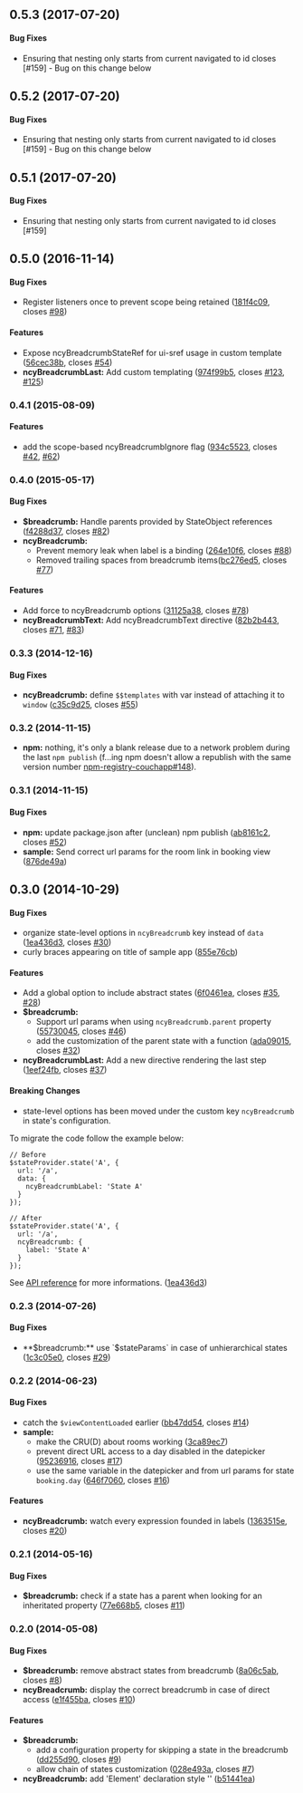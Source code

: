 <a name="0.5.3"></a>
## 0.5.3 (2017-07-20)

#### Bug Fixes
* Ensuring that nesting only starts from current navigated to id closes [#159] - Bug on this change below


<a name="0.5.2"></a>
## 0.5.2 (2017-07-20)

#### Bug Fixes
* Ensuring that nesting only starts from current navigated to id closes [#159] - Bug on this change below

<a name="0.5.1"></a>
## 0.5.1 (2017-07-20)

#### Bug Fixes
* Ensuring that nesting only starts from current navigated to id closes [#159]

<a name="0.5.0"></a>
## 0.5.0 (2016-11-14)


#### Bug Fixes

* Register listeners once to prevent scope being retained ([181f4c09](http://github.com/ncuillery/angular-breadcrumb/commit/181f4c0901007cbd72c7a9470cb9503eb6ab4d5a), closes [#98](http://github.com/ncuillery/angular-breadcrumb/issues/98))


#### Features

* Expose ncyBreadcrumbStateRef for ui-sref usage in custom template ([56cec38b](http://github.com/ncuillery/angular-breadcrumb/commit/56cec38b1169ba91a766bb64f44ddff81d8af2a8), closes [#54](http://github.com/ncuillery/angular-breadcrumb/issues/54))
* **ncyBreadcrumbLast:** Add custom templating ([974f99b5](http://github.com/ncuillery/angular-breadcrumb/commit/974f99b584c85e45b1c0eb1acb4081bf103de06f), closes [#123](http://github.com/ncuillery/angular-breadcrumb/issues/123), [#125](http://github.com/ncuillery/angular-breadcrumb/issues/125))


<a name="0.4.1"></a>
### 0.4.1 (2015-08-09)


#### Features

* add the scope-based ncyBreadcrumbIgnore flag ([934c5523](http://github.com/ncuillery/angular-breadcrumb/commit/934c5523208a9615d7cfa3abcb397bbe131332ac), closes [#42](http://github.com/ncuillery/angular-breadcrumb/issues/42), [#62](http://github.com/ncuillery/angular-breadcrumb/issues/42))


<a name="0.4.0"></a>
### 0.4.0 (2015-05-17)


#### Bug Fixes

* **$breadcrumb:** Handle parents provided by StateObject references ([f4288d37](http://github.com/ncuillery/angular-breadcrumb/commit/f4288d375fd1090ffec1d67e85c6300d74d86d37), closes [#82](http://github.com/ncuillery/angular-breadcrumb/issues/82))
* **ncyBreadcrumb:**
  * Prevent memory leak when label is a binding ([264e10f6](http://github.com/ncuillery/angular-breadcrumb/commit/264e10f680e1bbb8d1e00cf500de39cac4222cfd), closes [#88](http://github.com/ncuillery/angular-breadcrumb/issues/88))
  * Removed trailing spaces from breadcrumb items([bc276ed5](http://github.com/ncuillery/angular-breadcrumb/commit/bc276ed5351a586d4a6dc83ada0687e6ca485344), closes [#77](http://github.com/ncuillery/angular-breadcrumb/issues/77))

#### Features

* Add force to ncyBreadcrumb options ([31125a38](http://github.com/ncuillery/angular-breadcrumb/commit/31125a386d706dd76df807b3b02e1fccea38fb59), closes [#78](http://github.com/ncuillery/angular-breadcrumb/issues/78))
* **ncyBreadcrumbText:** Add ncyBreadcrumbText directive ([82b2b443](http://github.com/ncuillery/angular-breadcrumb/commit/82b2b443fab220cd9ac7d3a8c90c1edc4291e54a), closes [#71](http://github.com/ncuillery/angular-breadcrumb/issues/71), [#83](http://github.com/ncuillery/angular-breadcrumb/issues/83))


<a name="0.3.3"></a>
### 0.3.3 (2014-12-16)


#### Bug Fixes

* **ncyBreadcrumb:** define `$$templates` with var instead of attaching it to `window` ([c35c9d25](http://github.com/ncuillery/angular-breadcrumb/commit/c35c9d255b5e2585d225a961d1efdb51d18f6a55), closes [#55](http://github.com/ncuillery/angular-breadcrumb/issues/55))


<a name="0.3.2"></a>
### 0.3.2 (2014-11-15)

* **npm:** nothing, it's only a blank release due to a network problem during the last `npm publish` (f...ing npm doesn't allow a republish with the same version number [npm-registry-couchapp#148](https://github.com/npm/npm-registry-couchapp/issues/148)). 

<a name="0.3.1"></a>
### 0.3.1 (2014-11-15)


#### Bug Fixes

* **npm:** update package.json after (unclean) npm publish ([ab8161c2](http://github.com/ncuillery/angular-breadcrumb/commit/ab8161c25f98613f725b5e5ff8fe147acd60b365), closes [#52](http://github.com/ncuillery/angular-breadcrumb/issues/52))
* **sample:** Send correct url params for the room link in booking view ([876de49a](http://github.com/ncuillery/angular-breadcrumb/commit/876de49a9c5d6e2d75714a606238e9041ed49baf))


<a name="0.3.0"></a>
## 0.3.0 (2014-10-29)


#### Bug Fixes

* organize state-level options in `ncyBreadcrumb` key instead of `data` ([1ea436d3](http://github.com/ncuillery/angular-breadcrumb/commit/1ea436d3f6d5470b7ae3e71e71259dbd2422bc00), closes [#30](http://github.com/ncuillery/angular-breadcrumb/issues/30))
* curly braces appearing on title of sample app ([855e76cb](http://github.com/ncuillery/angular-breadcrumb/commit/855e76cb33fda607fa3caa230564b77b48262c40))


#### Features

* Add a global option to include abstract states ([6f0461ea](http://github.com/ncuillery/angular-breadcrumb/commit/6f0461ea7db36d8e10c29ed10de1f1c08d215a19), closes [#35](http://github.com/ncuillery/angular-breadcrumb/issues/35), [#28](http://github.com/ncuillery/angular-breadcrumb/issues/28))
* **$breadcrumb:**
  * Support url params when using `ncyBreadcrumb.parent` property ([55730045](http://github.com/ncuillery/angular-breadcrumb/commit/55730045dcf3b4fb1048c67f1e18953505563ed4), closes [#46](http://github.com/ncuillery/angular-breadcrumb/issues/46))
  * add the customization of the parent state with a function ([ada09015](http://github.com/ncuillery/angular-breadcrumb/commit/ada09015c49f05a94349dabf078f1ed621811aaa), closes [#32](http://github.com/ncuillery/angular-breadcrumb/issues/32))
* **ncyBreadcrumbLast:** Add a new directive rendering the last step ([1eef24fb](http://github.com/ncuillery/angular-breadcrumb/commit/1eef24fbe862a1e3308181c38f50755843cf4426), closes [#37](http://github.com/ncuillery/angular-breadcrumb/issues/37))


#### Breaking Changes

* state-level options has been moved under the custom key
`ncyBreadcrumb` in state's configuration.

To migrate the code follow the example below:
```
// Before
$stateProvider.state('A', {
  url: '/a',
  data: {
    ncyBreadcrumbLabel: 'State A'
  }
});
```

```
// After
$stateProvider.state('A', {
  url: '/a',
  ncyBreadcrumb: {
    label: 'State A'
  }
});
```
See [API reference](https://github.com/ncuillery/angular-breadcrumb/wiki/API-Reference) for more informations.
 ([1ea436d3](http://github.com/ncuillery/angular-breadcrumb/commit/1ea436d3f6d5470b7ae3e71e71259dbd2422bc00))


<a name="0.2.3"></a>
### 0.2.3 (2014-07-26)


#### Bug Fixes

* **$breadcrumb:** use `$stateParams` in case of unhierarchical states ([1c3c05e0](http://github.com/ncuillery/angular-breadcrumb/commit/1c3c05e0acac191fe2e76db2ef18da339caefaaa), closes [#29](http://github.com/ncuillery/angular-breadcrumb/issues/29))


<a name="0.2.2"></a>
### 0.2.2 (2014-06-23)


#### Bug Fixes

* catch the `$viewContentLoaded` earlier ([bb47dd54](http://github.com/ncuillery/angular-breadcrumb/commit/bb47dd54deb5efc579ccb9b1575e686803dee1c5), closes [#14](http://github.com/ncuillery/angular-breadcrumb/issues/14))
* **sample:**
  * make the CRU(D) about rooms working ([3ca89ec7](http://github.com/ncuillery/angular-breadcrumb/commit/3ca89ec771fd20dc4ab2d733612bdcfb96ced703))
  * prevent direct URL access to a day disabled in the datepicker ([95236916](http://github.com/ncuillery/angular-breadcrumb/commit/95236916e00b19464a3dfe3584ef1b18da9ffb25), closes [#17](http://github.com/ncuillery/angular-breadcrumb/issues/17))
  * use the same variable in the datepicker and from url params for state `booking.day` ([646f7060](http://github.com/ncuillery/angular-breadcrumb/commit/646f70607e494f0e5e3c2483ed69f689684b2742), closes [#16](http://github.com/ncuillery/angular-breadcrumb/issues/16))


#### Features

* **ncyBreadcrumb:** watch every expression founded in labels ([1363515e](http://github.com/ncuillery/angular-breadcrumb/commit/1363515e20977ce2f39a1f5e5e1d701f0d7af296), closes [#20](http://github.com/ncuillery/angular-breadcrumb/issues/20))


<a name="0.2.1"></a>
### 0.2.1 (2014-05-16)


#### Bug Fixes

* **$breadcrumb:** check if a state has a parent when looking for an inheritated property ([77e668b5](http://github.com/ncuillery/angular-breadcrumb/commit/77e668b5eb759570a64c2a885e81580953af3201), closes [#11](http://github.com/ncuillery/angular-breadcrumb/issues/11))


<a name="0.2.0"></a>
### 0.2.0 (2014-05-08)


#### Bug Fixes

* **$breadcrumb:** remove abstract states from breadcrumb ([8a06c5ab](http://github.com/ncuillery/angular-breadcrumb/commit/8a06c5abce749027d48f7309d1aabea1e447dfd5), closes [#8](http://github.com/ncuillery/angular-breadcrumb/issues/8))
* **ncyBreadcrumb:** display the correct breadcrumb in case of direct access ([e1f455ba](http://github.com/ncuillery/angular-breadcrumb/commit/e1f455ba4def97d3fc76b53772867b5f9daf4232), closes [#10](http://github.com/ncuillery/angular-breadcrumb/issues/10))


#### Features

* **$breadcrumb:**
  * add a configuration property for skipping a state in the breadcrumb ([dd255d90](http://github.com/ncuillery/angular-breadcrumb/commit/dd255d906c4231f44b48f066d4db197a9c6b9e27), closes [#9](http://github.com/ncuillery/angular-breadcrumb/issues/9))
  * allow chain of states customization ([028e493a](http://github.com/ncuillery/angular-breadcrumb/commit/028e493a1ebcae5ae60b8a9d42b949262000d7df), closes [#7](http://github.com/ncuillery/angular-breadcrumb/issues/7))
* **ncyBreadcrumb:** add 'Element' declaration style '<ncy-breadcrumb />' ([b51441ea](http://github.com/ncuillery/angular-breadcrumb/commit/b51441eafb1659b782fea1f8668c7f455e1d6b4d))


